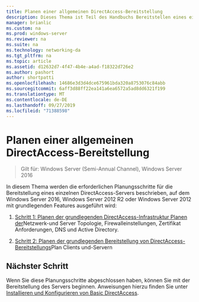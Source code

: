 ```yaml
---
title: Planen einer allgemeinen DirectAccess-Bereitstellung
description: Dieses Thema ist Teil des Handbuchs Bereitstellen eines einzelnen DirectAccess-Servers mit dem Assistenten für die ersten Schritte für Windows Server 2016
manager: brianlic
ms.custom: na
ms.prod: windows-server
ms.reviewer: na
ms.suite: na
ms.technology: networking-da
ms.tgt_pltfrm: na
ms.topic: article
ms.assetid: d12632d7-4f47-4b4e-a4ad-f18322d726e2
ms.author: pashort
author: shortpatti
ms.openlocfilehash: 14686e3d3d4dce675961bda320a8753076c84abb
ms.sourcegitcommit: 6aff3d88ff22ea141a6ea6572a5ad8dd6321f199
ms.translationtype: MT
ms.contentlocale: de-DE
ms.lasthandoff: 09/27/2019
ms.locfileid: "71388598"
---
```

# <a name="plan-a-basic-directaccess-deployment"></a>Planen einer allgemeinen DirectAccess-Bereitstellung

>Gilt für: Windows Server (Semi-Annual Channel), Windows Server 2016

In diesem Thema werden die erforderlichen Planungsschritte für die Bereitstellung eines einzelnen DirectAccess-Servers beschrieben, auf dem Windows Server 2016, Windows Server 2012 R2 oder Windows Server 2012 mit grundlegenden Features ausgeführt wird:  
  
1.  [Schritt 1: Planen der grundlegenden DirectAccess-Infrastruktur Planen der](da-basic-plan-s1-infrastructure.md)Netzwerk-und Server Topologie, Firewalleinstellungen, Zertifikat Anforderungen, DNS und Active Directory.  
  
2.  [Schritt 2: Planen der grundlegenden Bereitstellung von DirectAccess-Bereitstellungs](da-basic-plan-s2-deployment.md)Plan Clients und-Servern  
  
## <a name="next-step"></a>Nächster Schritt  
Wenn Sie diese Planungsschritte abgeschlossen haben, können Sie mit der Bereitstellung des Servers beginnen. Anweisungen hierzu finden Sie unter [Installieren und Konfigurieren von Basic DirectAccess](Install-and-Configure-Basic-DirectAccess.md).  
  


